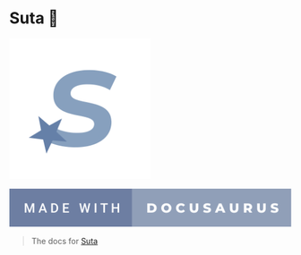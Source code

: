 # **Suta 💫**

<img src="src/../static/img/suta.png" width=50%></img>

[![Badge](src/../static/img/badge.svg)](https://forthebadge.com)

> The docs for [Suta](https://github.com/durocodes/suta)

